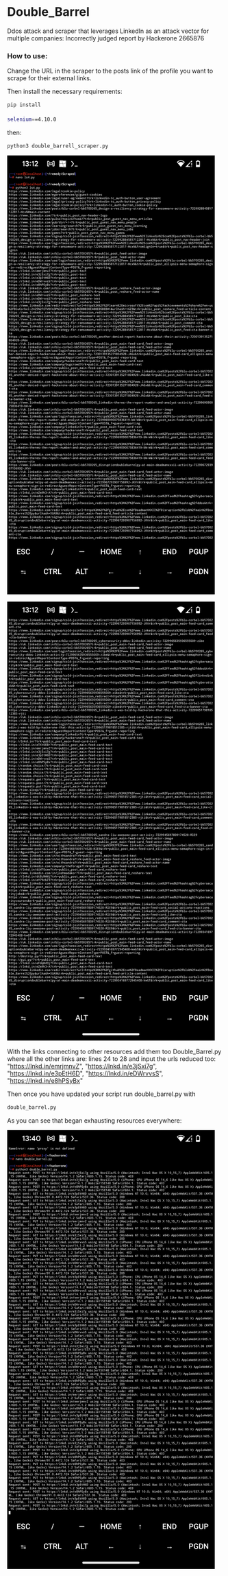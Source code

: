# Double_Barrel
Ddos attack and scraper that leverages LinkedIn as an attack vector for multiple companies:
Incorrectly judged report by Hackerone 2665876

### How to use:

Change the URL in the scraper to the posts link of the profile you want to scrape for their external links.

Then
install the necessary requirements:

```bash
pip install

selenium==4.10.0                                                                                                webdriver-manager==3.8.6
```

then:

```bash
python3 double_barrell_scraper.py
```

![Scraper pulling links for other resources](https://raw.githubusercontent.com/DeadmanXXXII/Double_Barrel/main/Screenshot_20240816-131211.png)

![Scraper pulling links for other resources](https://raw.githubusercontent.com/DeadmanXXXII/Double_Barrel/main/Screenshot_20240816-131228.png)


With the links connecting to other resources add them too Double_Barrel.py
where all the other links are:
lines 24 to 28 and input the urls reduced too:
    "https://lnkd.in/emrjmnvZ",
    "https://lnkd.in/e3jSxi7g",
    "https://lnkd.in/e3pEtH6D",
    "https://lnkd.in/eDWrvvsS",
    "https://lnkd.in/e8hPSyBx"


Then once you have updated your script 
run double_barrel.py with
```bash
double_barrel.py
```
As you can see that began exhausting resources everywhere:

![Ddos attack in work](https://raw.githubusercontent.com/DeadmanXXXII/Double_Barrel/main/Screenshot_20240816-134035.png)



